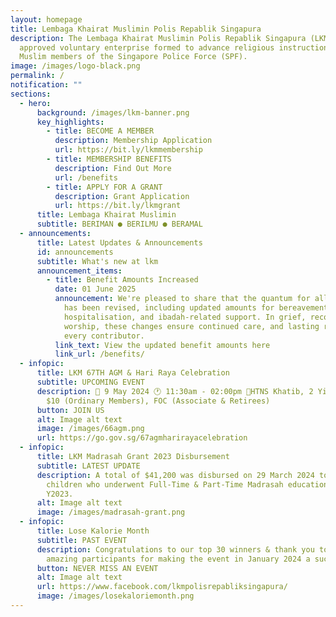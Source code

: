 ```yaml
---
layout: homepage
title: Lembaga Khairat Muslimin Polis Repablik Singapura
description: The Lembaga Khairat Muslimin Polis Repablik Singapura (LKM) is an
  approved voluntary enterprise formed to advance religious instruction among
  Muslim members of the Singapore Police Force (SPF).
image: /images/logo-black.png
permalink: /
notification: ""
sections:
  - hero:
      background: /images/lkm-banner.png
      key_highlights:
        - title: BECOME A MEMBER
          description: Membership Application
          url: https://bit.ly/lkmmembership
        - title: MEMBERSHIP BENEFITS
          description: Find Out More
          url: /benefits
        - title: APPLY FOR A GRANT
          description: Grant Application
          url: https://bit.ly/lkmgrant
      title: Lembaga Khairat Muslimin
      subtitle: BERIMAN ● BERILMU ● BERAMAL
  - announcements:
      title: Latest Updates & Announcements
      id: announcements
      subtitle: What's new at lkm
      announcement_items:
        - title: Benefit Amounts Increased
          date: 01 June 2025
          announcement: We're pleased to share that the quantum for all member benefits
            has been revised, including updated amounts for bereavement,
            hospitalisation, and ibadah-related support. In grief, recovery, or
            worship, these changes ensure continued care, and lasting reward for
            every contributor.
          link_text: View the updated benefit amounts here
          link_url: /benefits/
  - infopic:
      title: LKM 67TH AGM & Hari Raya Celebration
      subtitle: UPCOMING EVENT
      description: 📅 9 May 2024 🕐 11:30am - 02:00pm 📍HTNS Khatib, 2 Yishun Walk 💲
        $10 (Ordinary Members), FOC (Associate & Retirees)
      button: JOIN US
      alt: Image alt text
      image: /images/66agm.png
      url: https://go.gov.sg/67agmharirayacelebration
  - infopic:
      title: LKM Madrasah Grant 2023 Disbursement
      subtitle: LATEST UPDATE
      description: A total of $41,200 was disbursed on 29 March 2024 to 276 members'
        children who underwent Full-Time & Part-Time Madrasah education in
        Y2023.
      alt: Image alt text
      image: /images/madrasah-grant.png
  - infopic:
      title: Lose Kalorie Month
      subtitle: PAST EVENT
      description: Congratulations to our top 30 winners & thank you to all our
        amazing participants for making the event in January 2024 a success!
      button: NEVER MISS AN EVENT
      alt: Image alt text
      url: https://www.facebook.com/lkmpolisrepabliksingapura/
      image: /images/losekaloriemonth.png
---
```

